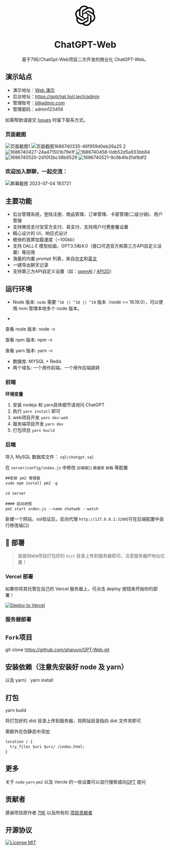 <div align="center">

![ChatGPT Web](./src/assets/openai.svg)

# ChatGPT-Web

基于79E/ChatGpt-Web项目二次开发的商业化 ChatGPT-Web。

</div>

## 演示站点

- 演示地址：[Web 演示](https://gptchat.hyjl.tech/)
- 后台地址：https://gptchat.hyjl.tech/admin
- 管理账号：jl@admin.com
- 管理密码：admin123456

如需帮助请提交 [Issues](https://github.com/ahaiyun/GPT-Web/tree/master/issues) 时留下联系方式。

### 页面截图

![页面截图1](https://files.catbox.moe/tp963e.png)
![页面截图![1686740335-46f959d0eb26a25](https://github.com/ahaiyun/GPT-Web/assets/105539354/0a859300-085a-4b13-9c65-e8488326872f)
2](https://files.catbox.moe/y5avbx.png)
![1686740427-24a471501b79e1f](https://github.com/ahaiyun/GPT-Web/assets/105539354/47ffdfb3-8fb8-439d-9b0e-4e355053d273)
![1686740458-0db52d5a933bb84](https://github.com/ahaiyun/GPT-Web/assets/105539354/e0e201ae-e74c-45a7-9333-c695655d426d)
![1686740520-2d10f2bc38b6529](https://github.com/ahaiyun/GPT-Web/assets/105539354/bc02ed08-f6b9-476c-9a1b-e598606292ed)
![1686740521-9c9b4fe2faf8df2](https://github.com/ahaiyun/GPT-Web/assets/105539354/eb2e6516-2e37-4d03-8502-18fb398754e4)

### 欢迎加入群聊，一起交流：
![屏幕截图 2023-07-04 193721](https://github.com/ahaiyun/GPT-Web/assets/105539354/356cf742-121c-4eda-85d0-96ee6407b1ee)


## 主要功能

- 后台管理系统，登陆注册、商品管理、订单管理、卡密管理(二级分销)、用户管理
- 支持微信支付宝官方支付、易支付、支持用户付费套餐设置
- 精心设计的 UI，响应式设计
- 极快的首屏加载速度（~100kb）
- 支持 DALL·E 模型绘画，GPT3.5和4.0（接口可选官方和第三方API自定义设置）等应用
- 海量的内置 prompt 列表，来自[中文](https://github.com/PlexPt/awesome-chatgpt-prompts-zh)和[英文](https://github.com/f/awesome-chatgpt-prompts)
- 一键导出聊天记录
- 支持第三方API自定义设置（如：[openAI](https://api.openai.com) / [API2D](https://api2d.com/r/192767)）

## 运行环境

- Node 版本: `node` 需要 `^16 || ^18 || ^19` 版本（node >= 16.19.0），可以使用 nvm 管理本地多个 node 版本。
- ```
查看 node 版本:
node -v

查看 npm 版本:
npm -v

查看 yarn 版本:
yarn -v


- 数据库: MYSQL + Redis
- 两个域名: 一个用作前端，一个用作后端跳转

### 前端

**环境变量**


1. 安装 nodejs 和 yarn具体细节请询问 ChatGPT
2. 执行 `yarn install` 即可
3. web项目开发 `yarn dev:web`
4. 服务端项目开发 `yarn dev`
5. 打包项目 `yarn build`


### 后端

导入 MySQL 数据库文件： `sql/chatgpt.sql`

在 `server/config/index.js` 中修改 `后端端口` `数据库` `邮箱` 等配置

```
##安装 pm2 管理器
sudo npm install pm2 -g

cd server

#### 启动进程
pm2 start index.js --name chatweb --watch
```
新建一个网站，ssl验证后，反向代理 `http://127.0.0.1:3200`(可在后端配置中自行修改端口)

## 🎯 部署
> 直接将`WEB`项目打包好的 `dist` 目录上传到服务器即可。注意服务器IP地址位置！

### Vercel 部署

如果你将其托管在自己的 Vercel 服务器上，可点击 deploy 按钮来开始你的部署！

[![Deploy to Vercel](https://vercel.com/button)](https://vercel.com/import/project?template=https://github.com/ahaiyun/GPT-Web/tree/master)

### 服务器部署


## `Fork`项目
git clone https://github.com/ahaiyun/GPT-Web.git

## 安装依赖（注意先安装好 node 及 yarn）
以及 yarn）
yarn install

## 打包
yarn build

将打包好的 dist 目录上传到服务器，将网站目录指向 dist 文件夹即可


需额外在伪静态中添加
```
location / {
  try_files $uri $uri/ /index.html;
}
```

## 更多

关于 `node` `yarn` `pm2` 以及 Vercle 的一些设置可以自行搜索或向[GPT](https://ai.ligthai.io) 提问

## 贡献者
感谢项目原作者 [79E](https://github.com/79E) 以及所有的 [项目贡献者](https://github.com/ahaiyun/GPT-Web/tree/master/graphs/contributors)

## 开源协议
[![License MIT](https://img.shields.io/badge/License-MIT-brightgreen.svg)](https://github.com/vastxie/ChatGpt-Web/blob/master/license)
